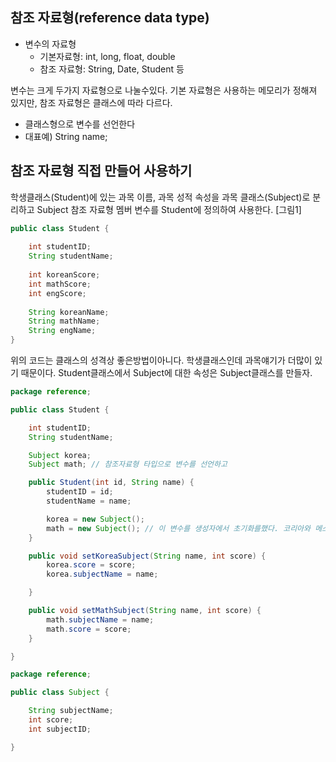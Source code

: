 ## 참조 자료형(reference data type)

 - 변수의 자료형
	- 기본자료형: int, long, float, double
	- 참조 자료형: String, Date, Student 등

변수는 크게 두가지 자료형으로 나눌수있다. 기본 자료형은 사용하는 메모리가 정해져 있지만, 참조 자료형은 클래스에 따라 다르다.

- 클래스형으로 변수를 선언한다
- 대표예) String name;

## 참조 자료형 직접 만들어 사용하기
학생클래스(Student)에 있는 과목 이름, 과목 성적 속성을 과목 클래스(Subject)로 분리하고 Subject 참조 자료형 멤버 변수를 Student에 정의하여 사용한다.
[그림1]

```java
public class Student {
	
	int studentID;
	String studentName;
	
	int koreanScore;
	int mathScore;
	int engScore;
	
	String koreanName;
	String mathName;
	String engName;
}
```
위의 코드는 클래스의 성격상 좋은방법이아니다. 학생클래스인데 과목얘기가 더많이 있기 때문이다. Student클래스에서 Subject에 대한 속성은 Subject클래스를 만들자.

```java Student.java
package reference;

public class Student {

	int studentID;
	String studentName;

	Subject korea;
	Subject math; // 참조자료형 타입으로 변수를 선언하고

	public Student(int id, String name) {
		studentID = id;
		studentName = name;

		korea = new Subject();
		math = new Subject(); // 이 변수를 생성자에서 초기화를했다. 코리아와 메스가 생성이된것이다.
	}

	public void setKoreaSubject(String name, int score) {
		korea.score = score;
		korea.subjectName = name;

	}

	public void setMathSubject(String name, int score) {
		math.subjectName = name;
		math.score = score;
	}

}

```

```java Subject.java
package reference;

public class Subject {

	String subjectName;
	int score;
	int subjectID;

}

```




